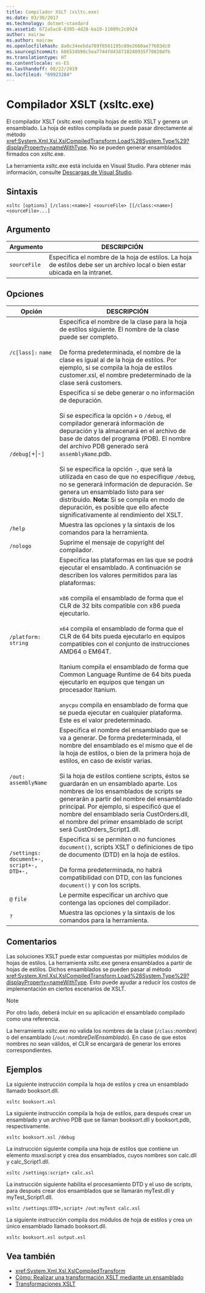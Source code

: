 ```yaml
---
title: Compilador XSLT (xsltc.exe)
ms.date: 03/30/2017
ms.technology: dotnet-standard
ms.assetid: 672a5ac8-8305-4d28-ba10-11089c2c0924
author: mairaw
ms.author: mairaw
ms.openlocfilehash: 8a0c34eebda789f6561195c89e2660ae77603dc0
ms.sourcegitcommit: 68653db98c5ea7744fd438710248935f70020dfb
ms.translationtype: HT
ms.contentlocale: es-ES
ms.lasthandoff: 08/22/2019
ms.locfileid: "69923284"
---
```

# <a name="xslt-compiler-xsltcexe"></a>Compilador XSLT (xsltc.exe)
El compilador XSLT (xsltc.exe) compila hojas de estilo XSLT y genera un ensamblado. La hoja de estilos compilada se puede pasar directamente al método <xref:System.Xml.Xsl.XslCompiledTransform.Load%28System.Type%29?displayProperty=nameWithType>. No se pueden generar ensamblados firmados con xsltc.exe.  
  
 La herramienta xsltc.exe está incluida en Visual Studio. Para obtener más información, consulte [Descargas de Visual Studio](https://aka.ms/vsdownload?utm_source=mscom&utm_campaign=msdocs).  
  
## <a name="syntax"></a>Sintaxis  
  
```  
xsltc [options] [/class:<name>] <sourceFile> [[/class:<name>] <sourceFile>...]  
```  
  
## <a name="argument"></a>Argumento  
  
|Argumento|DESCRIPCIÓN|  
|--------------|-----------------|  
|`sourceFile`|Especifica el nombre de la hoja de estilos. La hoja de estilos debe ser un archivo local o bien estar ubicada en la intranet.|  
  
## <a name="options"></a>Opciones  
  
|Opción|DESCRIPCIÓN|  
|------------|-----------------|  
|`/c[lass]:` `name`|Especifica el nombre de la clase para la hoja de estilos siguiente. El nombre de la clase puede ser completo.<br /><br /> De forma predeterminada, el nombre de la clase es igual al de la hoja de estilos. Por ejemplo, si se compila la hoja de estilos customer.xsl, el nombre predeterminado de la clase será customers.|  
|`/debug[`+&#124;-`]`|Especifica si se debe generar o no información de depuración.<br /><br /> Si se especifica la opción `+` o `/debug`, el compilador generará información de depuración y la almacenará en el archivo de base de datos del programa (PDB). El nombre del archivo PDB generado será `assemblyName`.pdb.<br /><br /> Si se especifica la opción `-`, que será la utilizada en caso de que no especifique `/debug`, no se generará información de depuración. Se genera un ensamblado listo para ser distribuido. **Nota:**  Si se compila en modo de depuración, es posible que ello afecte significativamente al rendimiento del XSLT.|  
|`/help`|Muestra las opciones y la sintaxis de los comandos para la herramienta.|  
|`/nologo`|Suprime el mensaje de copyright del compilador.|  
|`/platform:` `string`|Especifica las plataformas en las que se podrá ejecutar el ensamblado. A continuación se describen los valores permitidos para las plataformas:<br /><br /> `x86` compila el ensamblado de forma que el CLR de 32 bits compatible con x86 pueda ejecutarlo.<br /><br /> `x64` compila el ensamblado de forma que el CLR de 64 bits pueda ejecutarlo en equipos compatibles con el conjunto de instrucciones AMD64 o EM64T.<br /><br /> Itanium compila el ensamblado de forma que Common Language Runtime de 64 bits pueda ejecutarlo en equipos que tengan un procesador Itanium.<br /><br /> `anycpu` compila en ensamblado de forma que se pueda ejecutar en cualquier plataforma. Este es el valor predeterminado.|  
|`/out:` `assemblyName`|Especifica el nombre del ensamblado que se va a generar. De forma predeterminada, el nombre del ensamblado es el mismo que el de la hoja de estilos, o bien de la primera hoja de estilos, en caso de existir varias.<br /><br /> Si la hoja de estilos contiene scripts, éstos se guardarán en un ensamblado aparte. Los nombres de los ensamblados de scripts se generarán a partir del nombre del ensamblado principal. Por ejemplo, si especificó que el nombre del ensamblado sería CustOrders.dll, el nombre del primer ensamblado de script será CustOrders_Script1.dll.|  
|`/settings:` `document+-, script+-, DTD+-,`|Especifica si se permiten o no funciones `document()`, scripts XSLT o definiciones de tipo de documento (DTD) en la hoja de estilos.<br /><br /> De forma predeterminada, no habrá compatibilidad con DTD, con las funciones `document()` y con los scripts.|  
|`@` `file`|Le permite especificar un archivo que contenga las opciones del compilador.|  
|`?`|Muestra las opciones y la sintaxis de los comandos para la herramienta.|  
  
## <a name="remarks"></a>Comentarios  
 Las soluciones XSLT puede estar compuestas por múltiples módulos de hojas de estilos. La herramienta xsltc.exe genera ensamblados a partir de hojas de estilos. Dichos ensamblados se pueden pasar al método <xref:System.Xml.Xsl.XslCompiledTransform.Load%28System.Type%29?displayProperty=nameWithType>. Esto puede ayudar a reducir los costos de implementación en ciertos escenarios de XSLT.  
  
> [!NOTE]
> Por otro lado, deberá incluir en su aplicación el ensamblado compilado como una referencia.  
  
 La herramienta xsltc.exe no valida los nombres de la clase (`/class:`*nombre*) o del ensamblado (`/out:`*nombreDelEnsamblado*). En caso de que estos nombres no sean válidos, el CLR se encargará de generar los errores correspondientes.  
  
## <a name="examples"></a>Ejemplos  
 La siguiente instrucción compila la hoja de estilos y crea un ensamblado llamado booksort.dll.  
  
```  
xsltc booksort.xsl  
```  
  
 La siguiente instrucción compila la hoja de estilos, para después crear un ensamblado y un archivo PDB que se llaman booksort.dll y booksort.pdb, respectivamente.  
  
```  
xsltc booksort.xsl /debug  
```  
  
 La instrucción siguiente compila una hoja de estilos que contiene un elemento msxsl:script y crea dos ensamblados, cuyos nombres son calc.dll y calc_Script1.dll.  
  
```  
xsltc /settings:script+ calc.xsl  
```  
  
 La instrucción siguiente habilita el procesamiento DTD y el uso de scripts, para después crear dos ensamblados que se llamarán myTest.dll y myTest_Script1.dll.  
  
```  
xsltc /settings:DTD+,script+ /out:myTest calc.xsl  
```  
  
 La siguiente instrucción compila dos módulos de hoja de estilos y crea un único ensamblado llamado booksort.dll.  
  
```  
xsltc booksort.xsl output.xsl  
```  
  
## <a name="see-also"></a>Vea también

- <xref:System.Xml.Xsl.XslCompiledTransform>
- [Cómo: Realizar una transformación XSLT mediante un ensamblado](../../../../docs/standard/data/xml/how-to-perform-an-xslt-transformation-by-using-an-assembly.md)
- [Transformaciones XSLT](../../../../docs/standard/data/xml/xslt-transformations.md)
